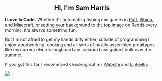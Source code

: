 <H2 align="center">
  Hi, I'm Sam Harris
</H2>

<b>I Love to Code.</b>
Whether it's automating fishing minigames in <a href="https://github.com/SamHarris2020/Raft-Autofisher">Raft</a>,
<a href="https://github.com/SamHarris2020/AlbionFishingBot">Albion</a>, and 
<a href="https://github.com/SamHarris2020/Assorted-Projects/blob/master/Minecraft/Autofisher.py">Minecraft</a>, or 
setting your background to the <a href="https://github.com/SamHarris2020/Reddit-Wallpaper-Roulette">top image on Reddit every morning</a>,
it's always something fun. 

But I'm not afraid to get my hands dirty either, outside of programming
I enjoy woodworking, cooking and all sorts of hastily assembled prototypes like my current electric longboard and custom bass guitar I built over the summer.

If you got this far, I recommend checking out my 
<a href="https://samharris.tech/">Website</a> and
<a href="https://www.linkedin.com/in/20samharris/">LinkedIn</a>. 


<img align="center" src="https://github-readme-stats.vercel.app/api?username=SamHarris2020&include_all_commits=true&count_private=true&show_icons=true&hide_title=true"></img>
